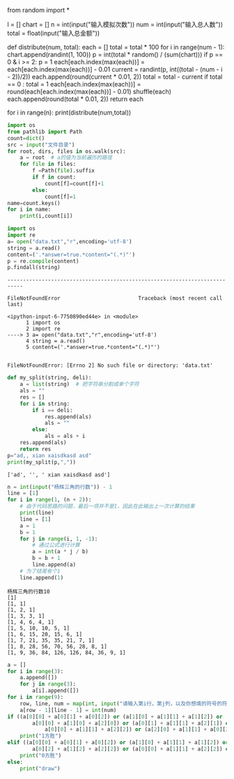 from random import *

l = []
chart = []
n = int(input("输入模拟次数"))
num = int(input("输入总人数"))
total = float(input("输入总金额"))


def distribute(num, total):
    each = []
    total = total * 100
    for i in range(num - 1):
        chart.append(randint(1, 100))
        p = int(total * random() / (sum(chart)))
        if p == 0 & i >= 2:
            p = 1
            each[each.index(max(each))] = each[each.index(max(each))] - 0.01
        current = randint(p, int((total - (num - i - 2))/2))
        each.append(round(current * 0.01, 2))
        total = total - current
    if total == 0 :
        total = 1
    each[each.index(max(each))] = round(each[each.index(max(each))] - 0.01)
    shuffle(each)
    each.append(round(total * 0.01, 2))
    return each


for i in range(n):
    print(distribute(num,total))
    


```python
import os
from pathlib import Path
count=dict()
src = input("文件目录")
for root, dirs, files in os.walk(src):
    a = root  # a的值为当前遍历的路径
    for file in files:
        f =Path(file).suffix  
        if f in count: 
            count[f]=count[f]+1 
        else:
            count[f]=1
name=count.keys()
for i in name:
    print(i,count[i])

```


```python
import os
import re
a= open("data.txt","r",encoding='utf-8')
string = a.read()
content=('.*answer=true.*content="(.*)"')
p = re.compile(content)
p.findall(string)
```


    ---------------------------------------------------------------------------
    
    FileNotFoundError                         Traceback (most recent call last)
    
    <ipython-input-6-7750890ed44e> in <module>
          1 import os
          2 import re
    ----> 3 a= open("data.txt","r",encoding='utf-8')
          4 string = a.read()
          5 content=('.*answer=true.*content="(.*)"')


    FileNotFoundError: [Errno 2] No such file or directory: 'data.txt'



```python
def my_split(string, deli):
    a = list(string)  # 把字符串分割成单个字符
    als = ""
    res = []
    for i in string:
        if i == deli:
            res.append(als)
            als = ""
        else:
            als = als + i
    res.append(als)
    return res
p="ad,, xian xaisdkasd asd"
print(my_split(p,","))
```

    ['ad', '', ' xian xaisdkasd asd']



```python
n = int(input("杨辉三角的行数")) - 1
line = [1]
for i in range(1, (n + 2)):
    # 由于代码思路的问题，最后一项并不是1，因此在此输出上一次计算的结果
    print(line)
    line = [1]
    a = 1
    b = 1
    for j in range(i, 1, -1):
        # 通过公式进行计算
        a = int(a * j / b)
        b = b + 1
        line.append(a)
    # 为了结尾有个1
    line.append(1)
```

    杨辉三角的行数10
    [1]
    [1, 1]
    [1, 2, 1]
    [1, 3, 3, 1]
    [1, 4, 6, 4, 1]
    [1, 5, 10, 10, 5, 1]
    [1, 6, 15, 20, 15, 6, 1]
    [1, 7, 21, 35, 35, 21, 7, 1]
    [1, 8, 28, 56, 70, 56, 28, 8, 1]
    [1, 9, 36, 84, 126, 126, 84, 36, 9, 1]



```python
a = []
for i in range(3):
    a.append([])
    for j in range(3):
        a[i].append([])
for i in range(9):
    row, line, num = map(int, input("请输入第i行，第j列，以及你想填的符号的符号(1或0)").split())
    a[row - 1][line - 1] = int(num)
if ((a[0][0] + a[0][1] + a[0][2]) or (a[1][0] + a[1][1] + a[1][2]) or (a[2][0] + a[2][1] + a[2][2]) or (
        a[0][0] + a[1][0] + a[2][0]) or (a[0][1] + a[1][1] + a[2][1]) or (a[0][2] + a[1][2] + a[2][2]) or (
            a[0][0] + a[1][1] + a[2][2]) or (a[2][0] + a[1][1] + a[0][2])) == 3:
    print("1方胜")
elif ((a[0][0] + a[0][1] + a[0][2]) or (a[1][0] + a[1][1] + a[1][2]) or (a[2][0] + a[2][1] + a[2][2]) or (
        a[0][2] + a[1][2] + a[2][2]) or (a[0][0] + a[1][1] + a[2][2]) or (a[2][0] + a[1][1] + a[0][2])) == 0:
    print("0方胜")
else:
    print("draw")

```
